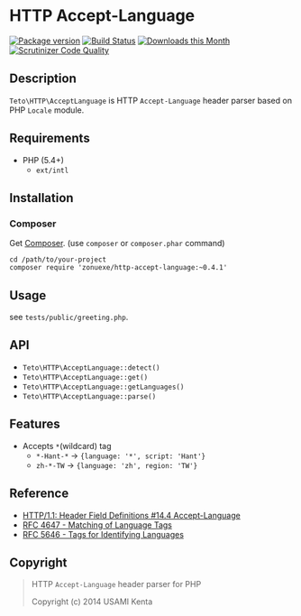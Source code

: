HTTP Accept-Language
====================

[![Package version](http://img.shields.io/packagist/v/zonuexe/http-accept-language.svg?style=flat)](https://packagist.org/packages/zonuexe/http-accept-language)
[![Build Status](https://travis-ci.org/BaguettePHP/http-accept-language.svg?branch=master)](https://travis-ci.org/BaguettePHP/http-accept-language)
[![Downloads this Month](https://img.shields.io/packagist/dm/zonuexe/http-accept-language.svg)](https://packagist.org/packages/zonuexe/http-accept-language)
[![Scrutinizer Code Quality](https://scrutinizer-ci.com/g/BaguettePHP/http-accept-language/badges/quality-score.png?b=master)](https://scrutinizer-ci.com/g/BaguettePHP/http-accept-language/?branch=master)

Description
-----------

`Teto\HTTP\AcceptLanguage` is HTTP `Accept-Language` header parser based on PHP `Locale` module.

Requirements
------------

 * PHP (5.4+)
   * `ext/intl`

Installation
------------

### Composer

Get [Composer](https://getcomposer.org/). (use `composer` or `composer.phar` command)

```
cd /path/to/your-project
composer require 'zonuexe/http-accept-language:~0.4.1'
```

Usage
-----

see `tests/public/greeting.php`.

API
---

 * `Teto\HTTP\AcceptLanguage::detect()`
 * `Teto\HTTP\AcceptLanguage::get()`
 * `Teto\HTTP\AcceptLanguage::getLanguages()`
 * `Teto\HTTP\AcceptLanguage::parse()`

Features
--------

 * Accepts `*`(wildcard) tag
   * `*-Hant-*` → `{language: '*', script: 'Hant'}`
   * `zh-*-TW` → `{language: 'zh', region: 'TW'}`

Reference
---------

 * [HTTP/1.1: Header Field Definitions #14.4 Accept-Language](http://www.w3.org/Protocols/rfc2616/rfc2616-sec14.html#sec14.4)
 * [RFC 4647 - Matching of Language Tags](http://tools.ietf.org/html/rfc4647)
 * [RFC 5646 - Tags for Identifying Languages](http://tools.ietf.org/html/rfc5646)

Copyright
---------

> HTTP `Accept-Language` header parser for PHP
>
> Copyright (c) 2014 USAMI Kenta
